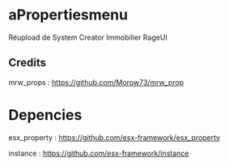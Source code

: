 # aPropertiesmenu

Réupload de System Creator Immobilier RageUI

## Credits

mrw_props : https://github.com/Morow73/mrw_prop

# Depencies

esx_property : https://github.com/esx-framework/esx_property

instance : https://github.com/esx-framework/instance
